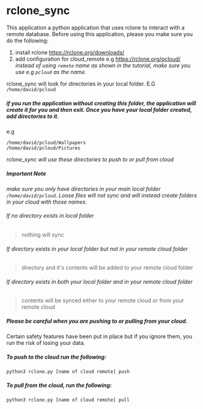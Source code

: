 # rclone_sync

This application a python application that uses rclone to interact with a remote database. Before using this application, please you make sure you do the following:
1. install rclone https://rclone.org/downloads/
2. add configuration for cloud_remote e.g https://rclone.org/pcloud/
   *instead of using `remote` name as shown in the tutorial, make sure you use e.g `pcloud` as the name.*


rclone_sync will look for directories in your local folder. E.G `/home/david/pcloud`

##### if you run the application without creating this folder, the application will create it for you and then exit. Once you have your local folder created, add directories to it.

e.g
```
/home/david/pcloud/Wallpapers
/home/david/pcloud/Pictures
```
*rclone_sync will use these directories to push to or pull from cloud*

##### Important Note
*make sure you only have directories in your main local folder `/home/david/pcloud`. Loose files will not sync and will instead create folders in your cloud with those names.*

###### If no directory exists in local folder

>nothing will sync

###### If directory exists in your local folder but not in your remote cloud folder

> directory and it's contents will be added to your remote cloud folder

###### If directory exists in both your local folder and in your remote cloud folder

>contents will be synced either to your remote cloud or from your remote cloud

##### Please be careful when you are pushing to or pulling from your cloud.

Certain safety features have been put in place but if you ignore them, you run the risk of losing your data.

##### To push to the cloud run the following:
    python3 rclone.py [name of cloud remote] push


##### To pull from the cloud, run the following:
    python3 rclone.py [name of cloud remote] pull